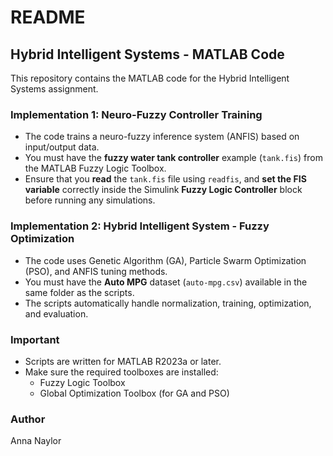 # README

## Hybrid Intelligent Systems - MATLAB Code

This repository contains the MATLAB code for the Hybrid Intelligent Systems assignment.

### Implementation 1: Neuro-Fuzzy Controller Training
- The code trains a neuro-fuzzy inference system (ANFIS) based on input/output data.
- You must have the **fuzzy water tank controller** example (`tank.fis`) from the MATLAB Fuzzy Logic Toolbox.
- Ensure that you **read** the `tank.fis` file using `readfis`, and **set the FIS variable** correctly inside the Simulink **Fuzzy Logic Controller** block before running any simulations.

### Implementation 2: Hybrid Intelligent System - Fuzzy Optimization
- The code uses Genetic Algorithm (GA), Particle Swarm Optimization (PSO), and ANFIS tuning methods.
- You must have the **Auto MPG** dataset (`auto-mpg.csv`) available in the same folder as the scripts.
- The scripts automatically handle normalization, training, optimization, and evaluation.

### Important
- Scripts are written for MATLAB R2023a or later.
- Make sure the required toolboxes are installed:
  - Fuzzy Logic Toolbox
  - Global Optimization Toolbox (for GA and PSO)

### Author
Anna Naylor

